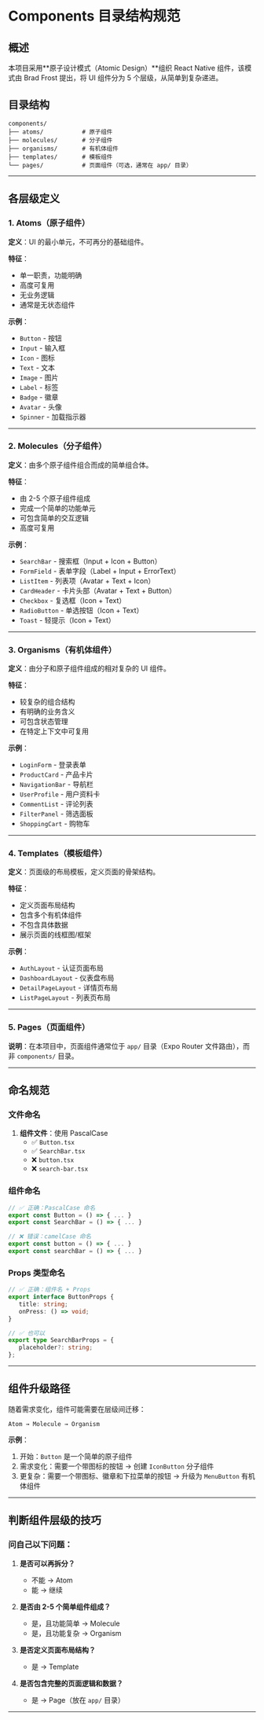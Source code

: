 # Components 目录结构规范

## 概述

本项目采用**原子设计模式（Atomic Design）**组织 React Native 组件，该模式由 Brad Frost 提出，将 UI 组件分为 5 个层级，从简单到复杂递进。

## 目录结构

```
components/
├── atoms/           # 原子组件
├── molecules/       # 分子组件
├── organisms/       # 有机体组件
├── templates/       # 模板组件
└── pages/           # 页面组件（可选，通常在 app/ 目录）
```

---

## 各层级定义

### 1. Atoms（原子组件）

**定义**：UI 的最小单元，不可再分的基础组件。

**特征**：

- 单一职责，功能明确
- 高度可复用
- 无业务逻辑
- 通常是无状态组件

**示例**：

- `Button` - 按钮
- `Input` - 输入框
- `Icon` - 图标
- `Text` - 文本
- `Image` - 图片
- `Label` - 标签
- `Badge` - 徽章
- `Avatar` - 头像
- `Spinner` - 加载指示器

---

### 2. Molecules（分子组件）

**定义**：由多个原子组件组合而成的简单组合体。

**特征**：

- 由 2-5 个原子组件组成
- 完成一个简单的功能单元
- 可包含简单的交互逻辑
- 高度可复用

**示例**：

- `SearchBar` - 搜索框（Input + Icon + Button）
- `FormField` - 表单字段（Label + Input + ErrorText）
- `ListItem` - 列表项（Avatar + Text + Icon）
- `CardHeader` - 卡片头部（Avatar + Text + Button）
- `Checkbox` - 复选框（Icon + Text）
- `RadioButton` - 单选按钮（Icon + Text）
- `Toast` - 轻提示（Icon + Text）

---

### 3. Organisms（有机体组件）

**定义**：由分子和原子组件组成的相对复杂的 UI 组件。

**特征**：

- 较复杂的组合结构
- 有明确的业务含义
- 可包含状态管理
- 在特定上下文中可复用

**示例**：

- `LoginForm` - 登录表单
- `ProductCard` - 产品卡片
- `NavigationBar` - 导航栏
- `UserProfile` - 用户资料卡
- `CommentList` - 评论列表
- `FilterPanel` - 筛选面板
- `ShoppingCart` - 购物车

---

### 4. Templates（模板组件）

**定义**：页面级的布局模板，定义页面的骨架结构。

**特征**：

- 定义页面布局结构
- 包含多个有机体组件
- 不包含具体数据
- 展示页面的线框图/框架

**示例**：

- `AuthLayout` - 认证页面布局
- `DashboardLayout` - 仪表盘布局
- `DetailPageLayout` - 详情页布局
- `ListPageLayout` - 列表页布局

---

### 5. Pages（页面组件）

**说明**：在本项目中，页面组件通常位于 `app/` 目录（Expo Router 文件路由），而非 `components/` 目录。

---

## 命名规范

### 文件命名

1. **组件文件**：使用 PascalCase
   - ✅ `Button.tsx`
   - ✅ `SearchBar.tsx`
   - ❌ `button.tsx`
   - ❌ `search-bar.tsx`

### 组件命名

```typescript
// ✅ 正确：PascalCase 命名
export const Button = () => { ... }
export const SearchBar = () => { ... }

// ❌ 错误：camelCase 命名
export const button = () => { ... }
export const searchBar = () => { ... }
```

### Props 类型命名

```typescript
// ✅ 正确：组件名 + Props
export interface ButtonProps {
   title: string;
   onPress: () => void;
}

// ✅ 也可以
export type SearchBarProps = {
   placeholder?: string;
};
```

---

## 组件升级路径

随着需求变化，组件可能需要在层级间迁移：

```
Atom → Molecule → Organism
```

**示例**：

1. 开始：`Button` 是一个简单的原子组件
2. 需求变化：需要一个带图标的按钮 → 创建 `IconButton` 分子组件
3. 更复杂：需要一个带图标、徽章和下拉菜单的按钮 → 升级为 `MenuButton` 有机体组件

---

## 判断组件层级的技巧

### 问自己以下问题：

1. **是否可以再拆分？**
   - 不能 → Atom
   - 能 → 继续

2. **是否由 2-5 个简单组件组成？**
   - 是，且功能简单 → Molecule
   - 是，且功能复杂 → Organism

3. **是否定义页面布局结构？**
   - 是 → Template

4. **是否包含完整的页面逻辑和数据？**
   - 是 → Page（放在 `app/` 目录）

---
